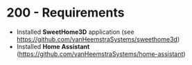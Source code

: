 # 200 - Requirements

- Installed **SweetHome3D** application (see https://github.com/vanHeemstraSystems/sweethome3d)
- Installed **Home Assistant** (https://github.com/vanHeemstraSystems/home-assistant)
